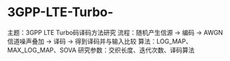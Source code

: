 # 3GPP-LTE-Turbo-

主题：3GPP LTE Turbo码译码方法研究
流程：随机产生信源 → 编码 → AWGN信道噪声叠加 → 译码 → 得到译码并与输入比较
算法：LOG_MAP、MAX_LOG_MAP、SOVA
研究参数：交织长度、迭代次数、译码算法
